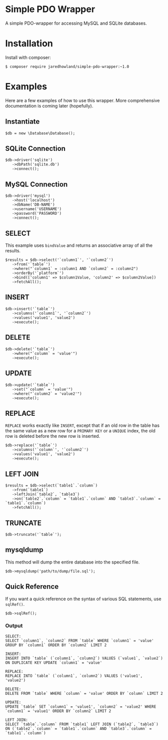 # Simple PDO Wrapper

A simple PDO-wrapper for accessing MySQL and SQLite databases.

# Installation

Install with composer:

`$ composer require jaredhowland/simple-pdo-wrapper:~1.0`

# Examples

Here are a few examples of how to use this wrapper. More comprehensive documentation is coming later (hopefully).

## Instantiate
```
$db = new \Database\Database();
```

## SQLite Connection

```
$db->driver('sqlite')
   ->dbPath('sqlite.db')
   ->connect();
```

## MySQL Connection

```
$db->driver('mysql')
   ->host('localhost')
   ->dbName('DB-NAME')
   ->username('USERNAME')
   ->password('PASSWORD')
   ->connect();
```

## SELECT

This example uses `bindValue` and returns an associative array of all the results.

```
$results = $db->select('`column1`', '`column2`')
   ->from('`table`')
   ->where("`column1` = :column1 AND `column2` = :column2")
   ->orderBy('`platform`')
   ->bind(['column1' => $column1Value, 'column2' => $column2Value])
   ->fetchAll();
```

## INSERT

```
$db->insert('`table`')
   ->columns('`column1`', '`column2`')
   ->values('value1', 'value2')
   ->execute();
```

## DELETE

```
$db->delete('`table`')
   ->where("`column` = 'value'")
   ->execute();
```

## UPDATE

```
$db->update('`table`')
   ->set("`column` = 'value'")
   ->where("`column2` = 'value2'")
   ->execute();
```

## REPLACE

`REPLACE` works exactly like `INSERT`, except that if an old row in the table has the same value as a new row for a `PRIMARY KEY` or a `UNIQUE` index, the old row is deleted before the new row is inserted.

```
$db->replace('`table`')
   ->columns('`column`', '`column2`')
   ->values('value1', 'value2')
   ->execute();
```

## LEFT JOIN

```
$results = $db->select(`table1`.`column`)
   ->from(`table1`)
   ->leftJoin(`table2`, `table3`)
   ->on(`table2`.`column` = `table1`.`column` AND `table3`.`column` = `table1`.`column`)
   ->fetchAll();
```

## TRUNCATE

```
$db->truncate('`table`');
```

## mysqldump

This method will dump the entire database into the specified file.

```
$db->mysqldump('path/to/dump/file.sql');
```

## Quick Reference

If you want a quick reference on the syntax of various SQL statements, use `sqlRef()`.

```
$db->sqlRef();
```

### Output

```
SELECT:
SELECT `column1`, `column2` FROM `table` WHERE `column1` = 'value' GROUP BY `column1` ORDER BY `column2` LIMIT 2

INSERT:
INSERT INTO `table` (`column1`, `column2`) VALUES (`value1`, `value2`) ON DUPLICATE KEY UPDATE `column1` = 'value'

REPLACE:
REPLACE INTO `table` (`column1`, `column2`) VALUES ('value1', 'value2')

DELETE:
DELETE FROM `table` WHERE `column` = 'value' ORDER BY `column` LIMIT 2

UPDATE:
UPDATE `table` SET `column1` = 'value1', `column2` = 'value2' WHERE `column1` = 'value1' ORDER BY `column2` LIMIT 2

LEFT JOIN:
SELECT `table`.`column` FROM `table1` LEFT JOIN (`table2`, `table3`) ON (`table2`.`column` = `table1`.`column` AND `table3`.`column` = `table1`.`column`)
```

